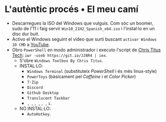# L'autèntic procés • El meu camí

- Descarregues la ISO del Windows que vulguis. Com sóc un boomer, sudo de l'11 i faig servir `Win10_21H2_Spanish_x64.iso` i l'instal·lo en un disc dur buit.
- Activo el Windows seguint el vídeo que surti buscant `activar Windows 10 CMD` a [YouTube](https://youtube.com/results?search_query=activar+windows+10+cmd).
- Obro `PowerShell` en modo administrador i executo l'script de [Chris Titus Tech](https://christitus.com/debloat-windows-10-2020/): `iwr -useb https://git.io/JJ8R4 | iex`.
  - S'obre `Windows Toolbox By Chris Titus`.
  - INSTAL·LO:
    - `Windows Terminal` (substituteix *PowerShell* i és més linux-style)
    - `PowerToys` (bàsicament pel *Caffeine* i el *Color Picker*)
    - `7-Zip`
    - `Discord`
    - `Github Desktop`
    - ``Translucent Taskbar``
    - ``, ``, ``, ``, ``, ``, `` i ``.
   - NO INSTAL·LO:
      - `AutoHotkey`.

